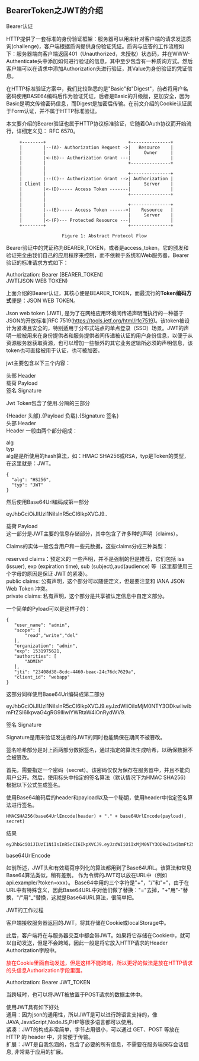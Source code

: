

## BearerToken之JWT的介绍

Bearer认证

HTTP提供了一套标准的身份验证框架：服务器可以用来针对客户端的请求发送质询(challenge)，客户端根据质询提供身份验证凭证。质询与应答的工作流程如下：服务器端向客户端返回401（Unauthorized，未授权）状态码，并在WWW-Authenticate头中添加如何进行验证的信息，其中至少包含有一种质询方式。然后客户端可以在请求中添加Authorization头进行验证，其Value为身份验证的凭证信息。

在HTTP标准验证方案中，我们比较熟悉的是"Basic"和"Digest"，前者将用户名密码使用BASE64编码后作为验证凭证，后者是Basic的升级版，更加安全，因为Basic是明文传输密码信息，而Digest是加密后传输。在前文介绍的Cookie认证属于Form认证，并不属于HTTP标准验证。

本文要介绍的Bearer验证也属于HTTP协议标准验证，它随着OAuth协议而开始流行，详细定义见： RFC 6570。

```
     +--------+                               +---------------+
     |        |--(A)- Authorization Request ->|   Resource    |
     |        |                               |     Owner     |
     |        |<-(B)-- Authorization Grant ---|               |
     |        |                               +---------------+
     |        |
     |        |                               +---------------+
     |        |--(C)-- Authorization Grant -->| Authorization |
     | Client |                               |     Server    |
     |        |<-(D)----- Access Token -------|               |
     |        |                               +---------------+
     |        |
     |        |                               +---------------+
     |        |--(E)----- Access Token ------>|    Resource   |
     |        |                               |     Server    |
     |        |<-(F)--- Protected Resource ---|               |
     +--------+                               +---------------+

                     Figure 1: Abstract Protocol Flow
```
Bearer验证中的凭证称为BEARER_TOKEN，或者是access_token，它的颁发和验证完全由我们自己的应用程序来控制，而不依赖于系统和Web服务器，Bearer验证的标准请求方式如下：

Authorization: Bearer [BEARER_TOKEN]   
JWT(JSON WEB TOKEN)  

上面介绍的Bearer认证，其核心便是BEARER_TOKEN，而最流行的**Token编码方式**便是：JSON WEB TOKEN。  

Json web token (JWT), 是为了在网络应用环境间传递声明而执行的一种基于JSON的开放标准[RFC 7519(https://tools.ietf.org/html/rfc7519)。该token被设计为紧凑且安全的，特别适用于分布式站点的单点登录（SSO）场景。JWT的声明一般被用来在身份提供者和服务提供者间传递被认证的用户身份信息，以便于从资源服务器获取资源，也可以增加一些额外的其它业务逻辑所必须的声明信息，该token也可直接被用于认证，也可被加密。

jwt主要包含以下三个内容：

头部 Header  
载荷 Payload  
签名 Signature  

Jwt Token包含了使用.分隔的三部分

{Header 头部}.{Payload 负载}.{Signature 签名}  
头部 Header  
Header 一般由两个部分组成：  

alg  
typ  
alg是是所使用的hash算法，如：HMAC SHA256或RSA，typ是Token的类型，在这里就是：JWT。  
```
{
  "alg": "HS256",
  "typ": "JWT"
}
```
然后使用Base64Url编码成第一部分

eyJhbGciOiJIUzI1NiIsInR5cCI6IkpXVCJ9.<second part>.<third part>

载荷 Payload  
这一部分是JWT主要的信息存储部分，其中包含了许多种的声明（claims）。

Claims的实体一般包含用户和一些元数据，这些claims分成三种类型：

reserved claims：预定义的 一些声明，并不是强制的但是推荐，它们包括 iss (issuer), exp (expiration time), sub (subject),aud(audience) 等（这里都使用三个字母的原因是保证 JWT 的紧凑）。  
public claims: 公有声明，这个部分可以随便定义，但是要注意和 IANA JSON Web Token 冲突。  
private claims: 私有声明，这个部分是共享被认定信息中自定义部分。  

一个简单的Pyload可以是这样子的：
```
{
   "user_name": "admin", 
   "scope": [
       "read","write","del"
   ], 
   "organization": "admin", 
   "exp": 1531975621, 
   "authorities": [
       "ADMIN"
   ], 
   "jti": "23408d38-8cdc-4460-beac-24c76dc7629a", 
   "client_id": "webapp"
}
```
这部分同样使用Base64Url编码成第二部分

eyJhbGciOiJIUzI1NiIsInR5cCI6IkpXVCJ9.eyJzdWIiOiIxMjM0NTY3ODkwIiwibmFtZSI6IkpvaG4gRG9lIiwiYWRtaW4iOnRydWV9.<third part>

签名 Signature

Signature是用来验证发送者的JWT的同时也能确保在期间不被篡改。

签名哈希部分是对上面两部分数据签名，通过指定的算法生成哈希，以确保数据不会被篡改。

首先，需要指定一个密码（secret）。该密码仅仅为保存在服务器中，并且不能向用户公开。然后，使用标头中指定的签名算法（默认情况下为HMAC SHA256）根据以下公式生成签名。

使用Base64编码后的header和payload以及一个秘钥，使用header中指定签名算法进行签名。
```
HMACSHA256(base64UrlEncode(header) + "." + base64UrlEncode(payload), secret)
```
结果
```
eyJhbGciOiJIUzI1NiIsInR5cCI6IkpXVCJ9.eyJzdWIiOiIxMjM0NTY3ODkwIiwibmFtZSI6IkpvaG4gRG9lIiwiYWRtaW4iOnRydWV9.TJVA95OrM7E2cBab30RMHrHDcEfxjoYZgeFONFh7HgQ
```

base64UrlEncode

如前所述，JWT头和有效载荷序列化的算法都用到了Base64URL。该算法和常见Base64算法类似，稍有差别。
作为令牌的JWT可以放在URL中（例如api.example/?token=xxx）。 Base64中用的三个字符是"+"，"/"和"="，由于在URL中有特殊含义，因此Base64URL中对他们做了替换："="去掉，"+"用"-"替换，"/"用"_"替换，这就是Base64URL算法，很简单把。

JWT的工作过程

客户端接收服务器返回的JWT，将其存储在Cookie或localStorage中。

此后，客户端将在与服务器交互中都会带JWT。如果将它存储在Cookie中，就可以自动发送，但是不会跨域，因此一般是将它放入HTTP请求的Header Authorization字段中。

<font color="#FF0000">放在Cookie里面自动发送，但是这样不能跨域，所以更好的做法是放在HTTP请求的头信息Authorization字段里面。</font>

Authorization: Bearer JWT_TOKEN

当跨域时，也可以将JWT被放置于POST请求的数据主体中。

使用JWT具有如下好处  
通用：因为json的通用性，所以JWT是可以进行跨语言支持的，像JAVA,JavaScript,NodeJS,PHP等很多语言都可以使用。  
紧凑：JWT的构成非常简单，字节占用很小，可以通过 GET、POST 等放在 HTTP 的 header 中，非常便于传输。  
扩展：JWT是自我包涵的，包含了必要的所有信息，不需要在服务端保存会话信息, 非常易于应用的扩展。  

